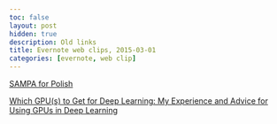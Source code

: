 ```yaml
---
toc: false
layout: post
hidden: true
description: Old links
title: Evernote web clips, 2015-03-01
categories: [evernote, web clip]
---
```


[SAMPA for Polish](http://www.phon.ucl.ac.uk/home/sampa/polish.htm)

[Which GPU(s) to Get for Deep Learning: My Experience and Advice for Using GPUs in Deep Learning](https://timdettmers.wordpress.com/2014/08/14/which-gpu-for-deep-learning/)


